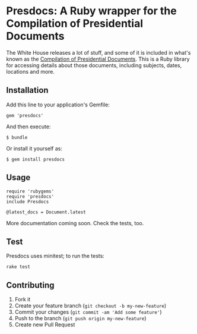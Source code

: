 # Presdocs: A Ruby wrapper for the Compilation of Presidential Documents

The White House releases a lot of stuff, and some of it is included in what's known as the [Compilation of Presidential Documents](http://www.gpo.gov/fdsys/browse/collection.action?collectionCode=CPD). This is a Ruby library for accessing details about those documents, including subjects, dates, locations and more.

## Installation

Add this line to your application's Gemfile:

    gem 'presdocs'

And then execute:

    $ bundle

Or install it yourself as:

    $ gem install presdocs

## Usage

    require 'rubygems'
    require 'presdocs'
    include Presdocs
    
    @latest_docs = Document.latest
    
More documentation coming soon. Check the tests, too.

## Test

Presdocs uses minitest; to run the tests:
  
    rake test

## Contributing

1. Fork it
2. Create your feature branch (`git checkout -b my-new-feature`)
3. Commit your changes (`git commit -am 'Add some feature'`)
4. Push to the branch (`git push origin my-new-feature`)
5. Create new Pull Request

